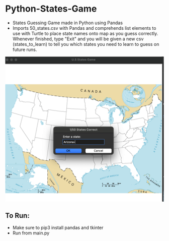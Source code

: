 # Python-States-Game
- States Guessing Game made in Python using Pandas 
- Imports 50_states.csv with Pandas and comprehends list elements to use with Turtle to place state names onto map as you guess correctly. Whenever finished, type "Exit" and you will be given a new csv (states_to_learn) to tell you which states you need to learn to guess on future runs. 

![Image of US States Guessing Game](/GamePlay.png)
## To Run:
- Make sure to pip3 install pandas and tkinter
- Run from main.py



